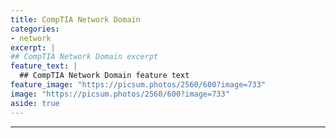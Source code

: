```yaml
---
title: CompTIA Network Domain
categories:
- network
excerpt: |
## CompTIA Network Domain excerpt
feature_text: |  
  ## CompTIA Network Domain feature text
feature_image: "https://picsum.photos/2560/600?image=733"
image: "https://picsum.photos/2560/600?image=733"
aside: true
---
```



---
